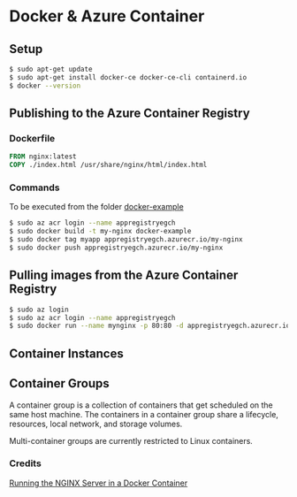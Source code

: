 # Docker & Azure Container
## Setup
```sh
$ sudo apt-get update
$ sudo apt-get install docker-ce docker-ce-cli containerd.io
$ docker --version
```
## Publishing to the Azure Container Registry
### Dockerfile
```Dockerfile
FROM nginx:latest
COPY ./index.html /usr/share/nginx/html/index.html
```
### Commands
To be executed from the folder [docker-example](docker-example)
```sh
$ sudo az acr login --name appregistryegch
$ sudo docker build -t my-nginx docker-example
$ sudo docker tag myapp appregistryegch.azurecr.io/my-nginx
$ sudo docker push appregistryegch.azurecr.io/my-nginx
```
## Pulling images from the Azure Container Registry
```sh
$ sudo az login
$ sudo az acr login --name appregistryegch
$ sudo docker run --name mynginx -p 80:80 -d appregistryegch.azurecr.io/my-nginx
```


## Container Instances

## Container Groups
A container group is a collection of containers that get scheduled on the same host machine. The containers in a container group share a lifecycle, resources, local network, and storage volumes.

Multi-container groups are currently restricted to Linux containers.

### Credits
[Running the NGINX Server in a Docker Container](https://www.baeldung.com/linux/nginx-docker-container)
